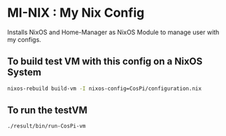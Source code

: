# MI-NIX : My Nix Config
Installs NixOS and Home-Manager as NixOS Module to manage user with my configs.

## To build test VM with this config on a NixOS System

```bash
nixos-rebuild build-vm -I nixos-config=CosPi/configuration.nix
```
## To run the testVM

```bash
./result/bin/run-CosPi-vm
```
